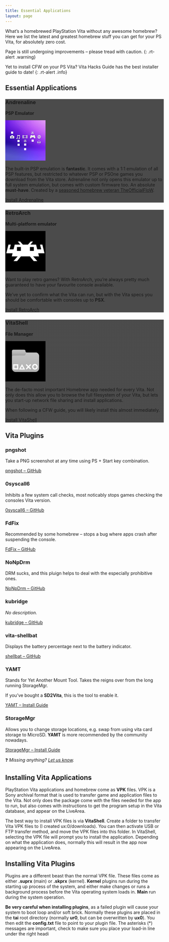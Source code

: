 ```yaml
---
title: Essential Applications
layout: page
---
```


What’s a homebrewed PlayStation Vita without any awesome homebrew? Here we list the latest and greatest homebrew stuff you can get for your PS Vita, for absolutely zero cost.

Page is still undergoing improvements – please tread with caution.
{: .rt-alert .warning}

Yet to install CFW on your PS Vita? Vita Hacks Guide has the best installer guide to date!
{: .rt-alert .info}

## Essential Applications

<div class="container text-center rt-psvita-apps">
	<div class="row g-2 pb-2 align-items-start">
		<div class="col">
			<div class="picto p-3" style="background-image:linear-gradient(rgba(0, 0, 0, 0.7), rgba(0, 0, 0, 0.7)),url('/assets/img/vita-andrenaline-bg.webp')">
				<h3>Andrenaline</h3>
				<p><strong>PSP Emulator</strong></p>
				<img src="/assets/img/vita-andrenaline-logo.webp">
				<p>The built-in PSP emulation is <strong>fantastic</strong>. It comes with a 1:1 emulation of all PSP features, but restricted to whatever PSP or PSOne games you download from the Vita store. Adrenaline not only opens this emulator up to full system emulation, but comes with custom firmware too. An absolute <strong>must-have</strong>. Created by a <a href="https://github.com/TheOfficialFloW">seasoned homebrew veteran TheOfficialFloW</a>.</p>
				<div>
					<p class="rt-button"><a href="https://vita.hacks.guide/adrenaline">Install Andrenaline</a></p>
				</div>
			</div>
		</div>
		<div class="col">
			<div class="picto p-3" style="background-image:linear-gradient(rgba(0, 0, 0, 0.7), rgba(0, 0, 0, 0.7)),url('/assets/img/vita-retroarch-bg.webp')">
				<h3>RetroArch</h3>
				<p><strong>Multi-platform emulator</strong></p>
				<img src="/assets/img/vita-retroarch-logo.webp">
				<p>Want to play retro games? With RetroArch, you’re always pretty much guaranteed to have your favourite console available.</p>
				<p>We’ve yet to confirm what the Vita can run, but with the Vita specs you should be comfortable with consoles up to <strong>PSX</strong>.</p>
				<div>
					<p class="rt-button"><a href="https://docs.libretro.com/guides/install-psv/">Install RetroArch</a></p>
				</div>
			</div>
		</div>
		<div class="col">
			<div class="picto p-3" style="background-image:linear-gradient(rgba(0, 0, 0, 0.7), rgba(0, 0, 0, 0.7)),url('/assets/img/vita-vitashell-bg.webp')">
				<h3>VitaShell</h3>
				<p><strong>File Manager</strong></p>
				<img src="/assets/img/vita-vitashell-logo.webp">
				<p>The de-facto most important Homebrew app needed for every Vita. Not only does this allow you to browse the full filesystem of your Vita, but lets you start-up network file sharing and install applications.</p>
				<p>When following a CFW guide, you will likely install this almost immediately.</p>
				<div>
					<p class="rt-button"><a href="https://github.com/TheOfficialFloW/VitaShell/releases/">Install VitaShell</a></p>
				</div>
			</div>
		</div>
	</div>
</div>

## Vita Plugins

<div class="container">
	<div class="row align-items-start">
		<div class="col">
			<h3>pngshot</h3>
			<p>Take a PNG screenshot at any time using PS + Start key combination.</p>
			<div class="text-center">
				<p class="rt-button"><a href="https://github.com/xyzz/pngshot">pngshot – GitHub</a></p>
			</div>
		</div>
		<div class="col">
			<h3>0syscall6</h3>
			<p>Inhibits a few system call checks, most noticably stops games checking the consoles Vita version.</p>
			<div class="text-center">
				<p class="rt-button"><a href="https://github.com/SKGleba/0syscall6">0syscall6 – GitHub</a></p>
			</div>
		</div>
		<div class="col">
			<h3>FdFix</h3>
			<p>Recommended by some homebrew – stops a bug where apps crash after suspending the console.</p>
			<div class="text-center">
				<p class="rt-button"><a href="https://github.com/TheOfficialFloW/FdFix">FdFix – GitHub</a></p>
			</div>
		</div>
	</div>
	<div class="row align-items-start">
		<div class="col">
			<h3>NoNpDrm</h3>
			<p>DRM sucks, and this pluign helps to deal with the especially prohibitive ones.</p>
			<div class="text-center">
				<p class="rt-button"><a href="https://github.com/TheOfficialFloW/NoNpDrm">NoNpDrm – GitHub</a></p>
			</div>
		</div>
		<div class="col">
			<h3>kubridge</h3>
			<p><em>No description.</em></p>
			<div class="text-center">
				<p class="rt-button"><a href="https://github.com/TheOfficialFloW/NoNpDrm">kubridge – GitHub</a></p>
			</div>
		</div>
		<div class="col">
			<h3>vita-shellbat</h3>
			<p>Displays the battery percentage next to the battery indicator.</p>
			<div class="text-center">
				<p class="rt-button"><a href="https://github.com/nowrep/vita-shellbat">shellbat – GitHub</a></p>
			</div>
		</div>
	</div>
	<div class="row align-items-start">
		<div class="col">
			<h3>YAMT</h3>
			<p>Stands for Yet Another Mount Tool. Takes the reigns over from the long running StorageMgr.</p>
			<p>If you’ve bought a <strong>SD2Vita</strong>, this is the tool to enable it.</p>
			<div class="text-center">
				<p class="rt-button"><a href="https://vita.hacks.guide/yamt.html">YAMT – Install Guide</a></p>
			</div>
		</div>
		<div class="col">
			<h3>StorageMgr</h3>
			<p>Allows you to change storage locations, e.g. swap from using vita card storage to MicroSD. <strong>YAMT</strong> is more recommended by the community nowadays.</p>
			<div class="text-center">
				<p class="rt-button"><a href="https://vita.hacks.guide/storagemgr.html">StorageMgr – Install Guide</a></p>
			</div>
		</div>
		<div class="col"></div>
	</div>
</div>

❓ _Missing anything? [Let us know](mailto:admin@revive.today)._

## Installing Vita Applications

PlayStation Vita applications and homebrew come as **VPK** files. VPK is a Sony archival format that is used to transfer game and application files to the Vita. Not only does the package come with the files needed for the app to run, but also comes with instructions to get the program setup in the Vita database, and appear on the LiveArea. 

The best way to install VPK files is via **VitaShell**. Create a folder to transfer Vita VPK files to (I created ux:0/downloads). You can then activate USB or FTP transfer method, and move the VPK files into this folder. In VitaShell, selecting the VPK file will prompt you to install the application. Depending on what the application does, normally this will result in the app now appearing on the LiveArea.

## Installing Vita Plugins

Plugins are a different beast than the normal VPK file. These files come as either **.suprx** (main) or **.skprx** (kernel). **Kernel** plugins run during the starting up process of the system, and either make changes or runs a background process before the Vita operating system loads in. **Main** run during the system operation.

**Be very careful when installing plugins**, as a failed plugin will cause your system to boot loop and/or soft brick. Normally these plugins are placed in the **tai** root directory (normally **ur0**, but can be overwritten by **ux0**). You then edit the **config.txt** file to point to your plugin file. The asterisks (\*) messages are important, check to make sure you place your load-in line under the right headi
